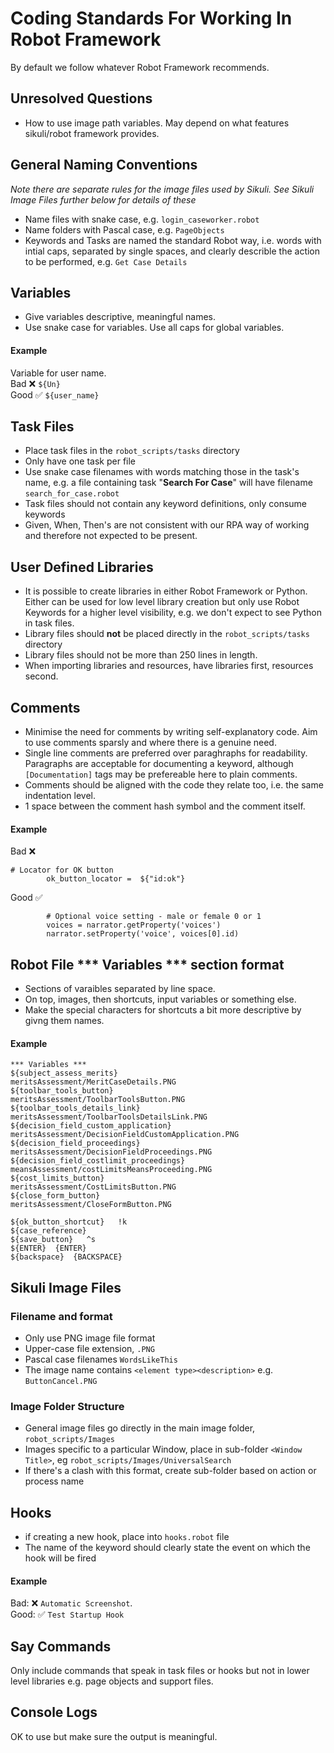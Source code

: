 # Coding Standards For Working In Robot Framework

By default we follow whatever Robot Framework recommends.


Unresolved Questions
----
- How to use image path variables. May depend on what features sikuli/robot framework provides.

General Naming Conventions
----
*Note there are separate rules for the image files used by Sikuli. See Sikuli Image Files further below for details of these*

- Name files with snake case, e.g. `login_caseworker.robot`
- Name folders with Pascal case, e.g. `PageObjects`
- Keywords and Tasks are named the standard Robot way, i.e. words with intial caps, separated by single spaces, and clearly describle the action to be performed, e.g. `Get Case Details`


Variables
----
- Give variables descriptive, meaningful names.
- Use snake case for variables. Use all caps for global variables.

#### Example
Variable for user name.   
Bad :x: `${Un}`  
Good :white_check_mark: `${user_name}`


Task Files
----
- Place task files in the `robot_scripts/tasks` directory
- Only have one task per file
- Use snake case filenames with words matching those in the task's name, e.g. a file containing task "**Search For Case**" will have filename  `search_for_case.robot`
- Task files should not contain any keyword definitions, only consume keywords
- Given, When, Then's are not consistent with our RPA way of working and therefore not expected to be present.

User Defined Libraries
----

- It is possible to create libraries in either Robot Framework or Python. Either can be 
used for low level library creation but only use Robot Keywords for a higher level visibility, e.g. we don't expect to see Python in task files.
- Library files should **not** be placed directly in the `robot_scripts/tasks` directory 
- Library files should not be more than 250 lines in length.
- When importing libraries and resources, have libraries first, resources second.


Comments
----
- Minimise the need for comments by writing self-explanatory code. Aim to use comments sparsly and where there is a genuine need. 
- Single line comments are preferred over paraghraphs for readability. Paragraphs are acceptable for documenting a keyword, although `[Documentation]` tags may be prefereable here to plain comments.
- Comments should be aligned with the code they relate too, i.e. the same indentation level.
- 1 space between the comment hash symbol and the comment itself.

#### Example

Bad :x:

```
# Locator for OK button
		ok_button_locator =  ${"id:ok"}
```

Good  :white_check_mark: 

```
        # Optional voice setting - male or female 0 or 1
        voices = narrator.getProperty('voices')
        narrator.setProperty('voice', voices[0].id)
```


Robot File \*** Variables \*** section format
----

- Sections of varaibles separated by line space.
- On top, images, then shortcuts, input variables or something else.
- Make the special characters for shortcuts a bit more descriptive by givng them names.

#### Example
```
*** Variables ***
${subject_assess_merits}                 meritsAssessment/MeritCaseDetails.PNG
${toolbar_tools_button}                  meritsAssessment/ToolbarToolsButton.PNG
${toolbar_tools_details_link}            meritsAssessment/ToolbarToolsDetailsLink.PNG
${decision_field_custom_application}     meritsAssessment/DecisionFieldCustomApplication.PNG
${decision_field_proceedings}            meritsAssessment/DecisionFieldProceedings.PNG
${decision_field_costlimit_proceedings}  meansAssessment/costLimitsMeansProceeding.PNG
${cost_limits_button}                    meritsAssessment/CostLimitsButton.PNG
${close_form_button}                     meritsAssessment/CloseFormButton.PNG

${ok_button_shortcut}   !k
${case_reference}
${save_button}   ^s
${ENTER}  {ENTER}
${backspace}  {BACKSPACE}
```

Sikuli Image Files
----

### Filename and format

- Only use PNG image file format
- Upper-case file extension, `.PNG`
- Pascal case filenames `WordsLikeThis`
- The image name contains `<element type><description>` e.g. `ButtonCancel.PNG`

### Image Folder Structure

- General image files go directly in the main image folder, `robot_scripts/Images`
- Images specific to a particular Window, place in sub-folder `<Window Title>`, eg `robot_scripts/Images/UniversalSearch`
- If there's a clash with this format, create sub-folder based on action or process name

Hooks
----
- if creating a new hook, place into `hooks.robot` file
- The name of the keyword should clearly state the event on which the hook will be fired

#### Example

Bad: :x: `Automatic Screenshot`.   
Good: :white_check_mark: `Test Startup Hook`




Say Commands
----
Only include commands that speak in task files or hooks but not in lower level libraries e.g. page objects and support files.

Console Logs
----
OK to use but make sure the output is meaningful.




